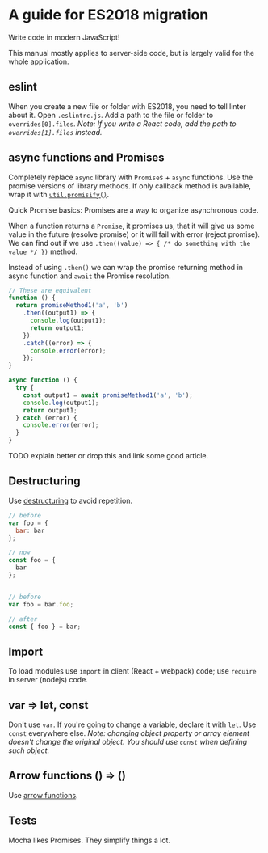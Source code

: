 # A guide for ES2018 migration

Write code in modern JavaScript!

This manual mostly applies to server-side code, but is largely valid for the whole application.

## eslint

When you create a new file or folder with ES2018, you need to tell linter about it.
Open `.eslintrc.js`. Add a path to the file or folder to `overrides[0].files`. _Note: If you write a React code, add the path to `overrides[1].files` instead._

## async functions and Promises
Completely replace `async` library with `Promise`s + `async` functions. Use the promise versions of library methods. If only callback method is available, wrap it with [`util.promisify()`](https://nodejs.org/api/util.html#util_util_promisify_original).

Quick Promise basics: Promises are a way to organize asynchronous code.

When a function returns a `Promise`, it promises us, that it will give us some value in the future (resolve promise) or it will fail with error (reject promise). We can find out if we use `.then((value) => { /* do something with the value */ })` method.

Instead of using `.then()` we can wrap the promise returning method in async function and `await` the Promise resolution.

```js
// These are equivalent
function () {
  return promiseMethod1('a', 'b')
    .then((output1) => {
      console.log(output1);
      return output1;
    })
    .catch((error) => {
      console.error(error);
    });
}

async function () {
  try {
    const output1 = await promiseMethod1('a', 'b');
    console.log(output1);
    return output1;
  } catch (error) {
    console.error(error);
  }
}

```

TODO explain better or drop this and link some good article.

## Destructuring

Use [destructuring](https://developer.mozilla.org/en-US/docs/Web/JavaScript/Reference/Operators/Destructuring_assignment) to avoid repetition.

```js
// before
var foo = {
  bar: bar
};

// now
const foo = {
  bar
};


// before
var foo = bar.foo;

// after
const { foo } = bar;
```

## Import

To load modules use `import` in client (React + webpack) code; use `require` in server (nodejs) code.

## var => let, const
Don't use `var`. If you're going to change a variable, declare it with `let`. Use `const` everywhere else. _Note: changing object property or array element doesn't change the original object. You should use `const` when defining such object._

## Arrow functions () => ()
Use [arrow functions](https://developer.mozilla.org/en-US/docs/Web/JavaScript/Reference/Functions/Arrow_functions).

## Tests

Mocha likes Promises. They simplify things a lot.
